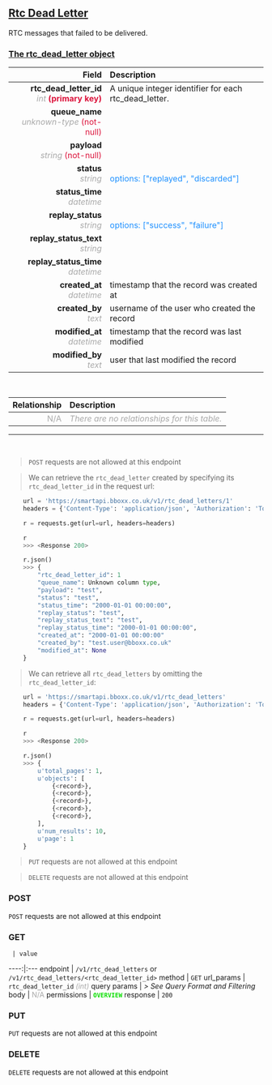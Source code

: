## <u>Rtc Dead Letter</u>
RTC messages that failed to be delivered.


### <u>The rtc_dead_letter object</u>

Field | Description
------:|:------------
__rtc_dead_letter_id__ <br><font color="DarkGray">_int_</font> <font color="Crimson">__(primary key)__</font> | A unique integer identifier for each rtc_dead_letter.
__queue_name__ <br><font color="DarkGray">_unknown-type_</font> <font color="Crimson">(not-null)</font> | 
__payload__ <br><font color="DarkGray">_string_</font> <font color="Crimson">(not-null)</font> | 
__status__ <br><font color="DarkGray">_string_</font> <font color="Crimson"></font> | <br><font color="DodgerBlue">options: ["replayed", "discarded"]</font>
__status_time__ <br><font color="DarkGray">_datetime_</font> <font color="Crimson"></font> | 
__replay_status__ <br><font color="DarkGray">_string_</font> <font color="Crimson"></font> | <br><font color="DodgerBlue">options: ["success", "failure"]</font>
__replay_status_text__ <br><font color="DarkGray">_string_</font> <font color="Crimson"></font> | 
__replay_status_time__ <br><font color="DarkGray">_datetime_</font> <font color="Crimson"></font> | 
__created_at__  <br><font color="DarkGray">_datetime_</font> | timestamp that the record was created at
__created_by__  <br><font color="DarkGray">_text_</font>| username of the user who created the record
__modified_at__ <br><font color="DarkGray">_datetime_</font>| timestamp that the record was last modified
__modified_by__ <br><font color="DarkGray">_text_</font>| user that last modified the record

<br>

Relationship | Description
-------------:|:------------
<font color="DarkGray">N/A</font> | <font color="DarkGray">_There are no relationships for this table._</font>

<hr>
<br>

> `POST` requests are not allowed at this endpoint

> We can retrieve the `rtc_dead_letter` created by specifying its `rtc_dead_letter_id` in the request url:

```python
    url = 'https://smartapi.bboxx.co.uk/v1/rtc_dead_letters/1'
    headers = {'Content-Type': 'application/json', 'Authorization': 'Token token=A_VALID_TOKEN'}

    r = requests.get(url=url, headers=headers)

    r
    >>> <Response 200>

    r.json()
    >>> {
		"rtc_dead_letter_id": 1
		"queue_name": Unknown column type,
		"payload": "test",
		"status": "test",
		"status_time": "2000-01-01 00:00:00",
		"replay_status": "test",
		"replay_status_text": "test",
		"replay_status_time": "2000-01-01 00:00:00",
		"created_at": "2000-01-01 00:00:00"
		"created_by": "test.user@bboxx.co.uk"
		"modified_at": None
	}
```

> We can retrieve all `rtc_dead_letters` by omitting the `rtc_dead_letter_id`:

```python
    url = 'https://smartapi.bboxx.co.uk/v1/rtc_dead_letters'
    headers = {'Content-Type': 'application/json', 'Authorization': 'Token token=A_VALID_TOKEN'}

    r = requests.get(url=url, headers=headers)

    r
    >>> <Response 200>

    r.json()
    >>> {
        u'total_pages': 1,
        u'objects': [
            {<record>},
            {<record>},
            {<record>},
            {<record>},
            {<record>},
        ],
        u'num_results': 10,
        u'page': 1
    }
```

> `PUT` requests are not allowed at this endpoint

> `DELETE` requests are not allowed at this endpoint



### POST
`POST` requests are not allowed at this endpoint

### GET
     | value
 ----:|:---
endpoint | `/v1/rtc_dead_letters` or `/v1/rtc_dead_letters/<rtc_dead_letter_id>`
method | `GET`
url_params | `rtc_dead_letter_id` <font color="DarkGray">_(int)_</font>
query params | *> See Query Format and Filtering*
body | <font color="DarkGray">N/A</font>
permissions | <font color="Jade">__`OVERVIEW`__</font>
response | `200`

### PUT
`PUT` requests are not allowed at this endpoint

### DELETE
`DELETE` requests are not allowed at this endpoint



    